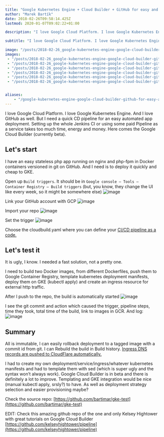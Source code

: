```yaml
---
title: "Google Kubernetes Engine + Cloud Builder + GitHub for easy and quick CD pipeline"
author: "Marek Bartík"
date: 2018-02-26T09:58:14.425Z
lastmod: 2020-01-07T09:02:22+01:00

description: "I love Google Cloud Platform. I love Google Kubernetes Engine. And I love GitHub as well. But I need a quick CD pipeline for an easy automated app deployment. Setting up the whole Jenkins CI or using…"

subtitle: "I love Google Cloud Platform. I love Google Kubernetes Engine. And I love GitHub as well. But I need a quick CD pipeline for an easy…"

image: "/posts/2018-02-26_google-kubernetes-engine-google-cloud-builder-github-for-easy-and-quick-cd-pipeline/images/2.png" 
images:
 - "/posts/2018-02-26_google-kubernetes-engine-google-cloud-builder-github-for-easy-and-quick-cd-pipeline/images/1.png" 
 - "/posts/2018-02-26_google-kubernetes-engine-google-cloud-builder-github-for-easy-and-quick-cd-pipeline/images/2.png" 
 - "/posts/2018-02-26_google-kubernetes-engine-google-cloud-builder-github-for-easy-and-quick-cd-pipeline/images/3.png" 
 - "/posts/2018-02-26_google-kubernetes-engine-google-cloud-builder-github-for-easy-and-quick-cd-pipeline/images/4.png" 
 - "/posts/2018-02-26_google-kubernetes-engine-google-cloud-builder-github-for-easy-and-quick-cd-pipeline/images/5.png" 
 - "/posts/2018-02-26_google-kubernetes-engine-google-cloud-builder-github-for-easy-and-quick-cd-pipeline/images/6.png" 


aliases:
    - "/google-kubernetes-engine-google-cloud-builder-github-for-easy-and-quick-cd-pipeline-8aca663f1118"
---
```


I love Google Cloud Platform. I love Google Kubernetes Engine. And I love GitHub as well. But I need a quick CD pipeline for an easy automated app deployment. Setting up the whole Jenkins CI or using some paid Pipeline as a service takes too much time, energy and money. Here comes the Google Cloud Builder (currently beta).

## Let's start

I have an easy stateless php app running on nginx and php-fpm in Docker containers versioned in git on GitHub. And I need is to deploy it quickly and cheap to GKE.

Open up `Build triggers`. It should be in `Google console — Tools — Container Registry — Build triggers` (but, you know, they change the UI like every week, so it might be somewhere else)
![image](/posts/2018-02-26_google-kubernetes-engine-google-cloud-builder-github-for-easy-and-quick-cd-pipeline/images/1.png)

Link your GitHub account with GCP
![image](/posts/2018-02-26_google-kubernetes-engine-google-cloud-builder-github-for-easy-and-quick-cd-pipeline/images/2.png)

Import your repo
![image](/posts/2018-02-26_google-kubernetes-engine-google-cloud-builder-github-for-easy-and-quick-cd-pipeline/images/3.png)

Set the trigger
![image](/posts/2018-02-26_google-kubernetes-engine-google-cloud-builder-github-for-easy-and-quick-cd-pipeline/images/4.png)

Choose the cloudbuild.yaml where you can define your [CI/CD pipeline as a code.](https://cloud.google.com/container-builder/docs/create-custom-build-steps)

## Let's test it

It is ugly, I know. I needed a fast solution, not a pretty one.

I need to build two Docker images, from different Dockerfiles, push them to Google Container Registry, template kubernetes deployment manifests, deploy them on GKE (kubectl apply) and create an ingress resource for external http traffic.

After I push to the repo, the build is automatically started
![image](/posts/2018-02-26_google-kubernetes-engine-google-cloud-builder-github-for-easy-and-quick-cd-pipeline/images/5.png)

I see the git commit and action which caused the trigger, pipeline steps, time they took, total time of the build, link to images in GCR. And log:
![image](/posts/2018-02-26_google-kubernetes-engine-google-cloud-builder-github-for-easy-and-quick-cd-pipeline/images/6.png)

## Summary
All is immutable, I can easily rollback deployment to a tagged image with a commit id from git. I can Rebuild the build in Build history. [Ingress DNS records are pushed to CloudFlare automatically.](https://medium.com/@marekbartik/google-kubernetes-engine-with-external-dns-on-cloudflare-provider-24beb2a6b8fc)

I had to create my own deployment/service/ingress/whatever kubernetes manifests and had to template them with sed (which is super ugly and the syntax won’t always work). Google Cloud Builder is in beta and there is definitely a lot to improve. Templating and GKE integration would be nice (manual kubectl apply, srsly?) to have. As well as deployment strategy selection and easier provisioning maybe?

Check the source repo: [https://github.com/bartimar/gke-test](https://github.com/bartimar/gke-test)

EDIT: Check this amazing github repo of the one and only Kelsey Hightower with great tutorials on Google Cloud Builder [https://github.com/kelseyhightower/pipeline](https://github.com/kelseyhightower/pipeline)
